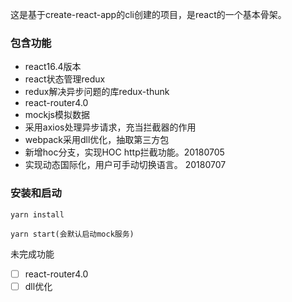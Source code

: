 这是基于create-react-app的cli创建的项目，是react的一个基本骨架。

### 包含功能
- react16.4版本
- react状态管理redux
- redux解决异步问题的库redux-thunk
- react-router4.0
- mockjs模拟数据
- 采用axios处理异步请求，充当拦截器的作用
- webpack采用dll优化，抽取第三方包
- 新增hoc分支，实现HOC http拦截功能。20180705
- 实现动态国际化，用户可手动切换语言。 20180707

### 安装和启动
```
yarn install 

yarn start(会默认启动mock服务)
```

未完成功能
- [ ] react-router4.0
- [ ] dll优化
